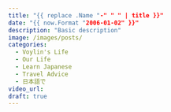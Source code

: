 ```yaml
---
title: "{{ replace .Name "-" " " | title }}"
date: "{{ now.Format "2006-01-02" }}"
description: "Basic description"
image: /images/posts/
categories:
  - Voylin's Life
  - Our Life
  - Learn Japanese
  - Travel Advice
  - 日本語で
video_url:
draft: true
---
```


